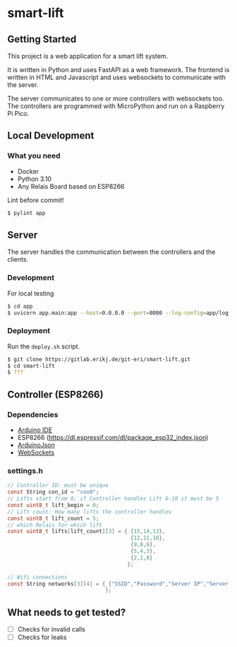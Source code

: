 # smart-lift

## Getting Started

This project is a web application for a smart lift system. 

It is written in Python and uses FastAPI as a web framework. The frontend is written in HTML and Javascript and uses websockets to communicate with the server.

The server communicates to one or more controllers with websockets too. The controllers are programmed with MicroPython and run on a Raspberry Pi Pico.


## Local Development

### What you need

- Docker
- Python 3.10
- Any Relais Board based on ESP8266

Lint before commit!
```bash
$ pylint app
```


## Server
The server handles the communication between the controllers and the clients.

### Development

For local testing

```bash
$ cd app
$ uvicorn app.main:app --host=0.0.0.0 --port=8000 --log-config=app/log_conf.yml
```

### Deployment

Run the ```deploy.sh``` script.

```bash
$ git clone https://gitlab.erikj.de/git-eri/smart-lift.git
$ cd smart-lift
$ ???
```

## Controller (ESP8266)

### Dependencies

- [Arduino IDE](https://www.arduino.cc/en/software)
- ESP8266 (https://dl.espressif.com/dl/package_esp32_index.json)
- [ArduinoJson](https://arduinojson.org/)
- [WebSockets](https://github.com/gilmaimon/ArduinoWebsockets)


### settings.h
```c
// Controller ID: must be unique
const String con_id = "con0";
// Lifts start from 0, if Controller handles Lift 6-10 it must be 5
const uint8_t lift_begin = 0;
// Lift count: How many lifts the controller handles
const uint8_t lift_count = 5;
// which Relais for which lift
const uint8_t lifts[lift_count][3] = { {15,14,13},
                                       {12,11,10},
                                       {9,8,6},
                                       {5,4,3},
                                       {2,1,0}
                                      };

// Wifi connections
const String networks[3][4] = { {"SSID","Password","Server IP","Server Port"},
                               };
```


## What needs to get tested?
- [ ] Checks for invalid calls
- [ ] Checks for leaks
